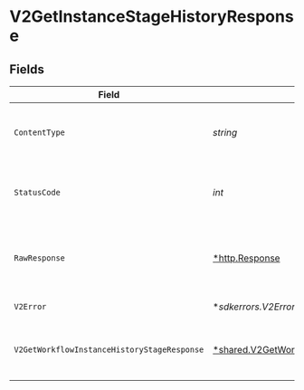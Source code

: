 # V2GetInstanceStageHistoryResponse


## Fields

| Field                                                                                                                        | Type                                                                                                                         | Required                                                                                                                     | Description                                                                                                                  |
| ---------------------------------------------------------------------------------------------------------------------------- | ---------------------------------------------------------------------------------------------------------------------------- | ---------------------------------------------------------------------------------------------------------------------------- | ---------------------------------------------------------------------------------------------------------------------------- |
| `ContentType`                                                                                                                | *string*                                                                                                                     | :heavy_check_mark:                                                                                                           | HTTP response content type for this operation                                                                                |
| `StatusCode`                                                                                                                 | *int*                                                                                                                        | :heavy_check_mark:                                                                                                           | HTTP response status code for this operation                                                                                 |
| `RawResponse`                                                                                                                | [*http.Response](https://pkg.go.dev/net/http#Response)                                                                       | :heavy_check_mark:                                                                                                           | Raw HTTP response; suitable for custom response parsing                                                                      |
| `V2Error`                                                                                                                    | **sdkerrors.V2Error*                                                                                                         | :heavy_minus_sign:                                                                                                           | General error                                                                                                                |
| `V2GetWorkflowInstanceHistoryStageResponse`                                                                                  | [*shared.V2GetWorkflowInstanceHistoryStageResponse](../../../pkg/models/shared/v2getworkflowinstancehistorystageresponse.md) | :heavy_minus_sign:                                                                                                           | The workflow instance stage history                                                                                          |